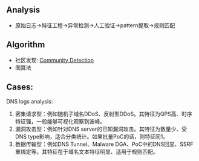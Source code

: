 ## Analysis
- 原始日志->特征工程->异常检测->人工验证->pattern提取->规则匹配


## Algorithm
- 社区发现: [Community Detection](https://towardsdatascience.com/community-detection-algorithms-9bd8951e7dae)
- 图算法

## Cases:
DNS logs analysis:
1. 密集请求型：例如随机子域名DDoS、反射型DDoS。其特征为QPS高、时序特征强，一般能够可视化观察到波峰。
2. 漏洞攻击型：例如针对DNS server的已知漏洞攻击。其特征为数量少、受DNS type影响，适合分类统计。如果批量PoC的话，则特征同1。
3. 数据传输型：例如DNS Tunnel、Malware DGA、PoC中的DNS回显、SSRF重绑定等。其特征在于域名文本特征明显、适用于规则匹配。
